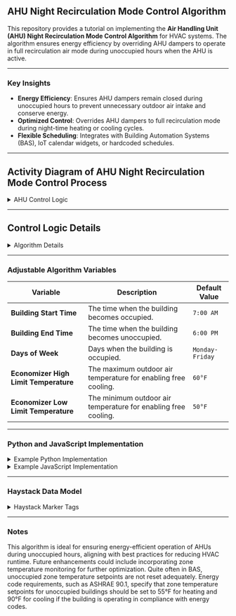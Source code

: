 ## AHU Night Recirculation Mode Control Algorithm

This repository provides a tutorial on implementing the **Air Handling Unit (AHU) Night Recirculation Mode Control Algorithm** for HVAC systems. The algorithm ensures energy efficiency by overriding AHU dampers to operate in full recirculation air mode during unoccupied hours when the AHU is active.

---

### Key Insights
- **Energy Efficiency**: Ensures AHU dampers remain closed during unoccupied hours to prevent unnecessary outdoor air intake and conserve energy.
- **Optimized Control**: Overrides AHU dampers to full recirculation mode during night-time heating or cooling cycles.
- **Flexible Scheduling**: Integrates with Building Automation Systems (BAS), IoT calendar widgets, or hardcoded schedules.

---

## Activity Diagram of AHU Night Recirculation Mode Control Process

<details>
  <summary>AHU Control Logic</summary>

```mermaid
graph TD

%% Initialization Process
subgraph Initialization["Initialization"]
    Start[Start] --> CheckSchedule["Check Building Occupancy Schedule"]
end

%% Occupancy Check Process
subgraph OccupancyCheck["Occupancy Check"]
    CheckSchedule -->|Occupied| NormalControl["Allow BAS to Control AHU"]
    NormalControl --> WaitForUnoccupied["Wait for Building to Become Unoccupied"]
    WaitForUnoccupied --> CheckSchedule

    CheckSchedule -->|Unoccupied| OutdoorAirAndMotorCheck["Check OAT and AHU Motor Status"]

    %% Combined Outdoor Air Temperature and AHU Motor Status Check
    OutdoorAirAndMotorCheck -->|Ideal Economizer Ranges + Motor Running| EnableFreeCooling["Enable Free Cooling"]
    OutdoorAirAndMotorCheck -->|Outside of Economizer Ranges + Motor Running| OverrideDampers["Override Dampers to Closed Position"]

    EnableFreeCooling --> MonitorAndWait["Monitor AHU Status and Building Occupancy"]
    OverrideDampers --> MonitorAndWait["Monitor AHU Status and Building Occupancy"]

    MonitorAndWait -->|Motor Stopped + Unoccupied Building| OutdoorAirAndMotorCheck
    MonitorAndWait -->|Building Becomes Occupied| CheckSchedule
end

%% Styles for Highlighting
style CheckSchedule fill:#f9f,stroke:#333,stroke-width:2px
style NormalControl fill:#cfc,stroke:#333,stroke-width:2px
style WaitForUnoccupied fill:#ffc,stroke:#333,stroke-width:2px
style OutdoorAirAndMotorCheck fill:#ccf,stroke:#333,stroke-width:2px
style EnableFreeCooling fill:#9cf,stroke:#333,stroke-width:2px
style OverrideDampers fill:#fcc,stroke:#333,stroke-width:2px
style MonitorAndWait fill:#ffc,stroke:#333,stroke-width:2px


%% Additional Notes for Context
Note["Additional Notes: Occupancy should NOT be derived from a BAS schedule. Use IoT calendar widget or hard coded actual building occupancy hours."]
FutureEnhancement["Future enhancement to include monitoring zone temperatures by ASO. ASHRAE 90.1 Energy code requires zone setpoints to be set back to 90°F and 55°F."]
```

</details>

---

## Control Logic Details

<details>
  <summary>Algorithm Details</summary>

### Aim
Ensure AHUs operate in full recirculation air mode during unoccupied hours to conserve energy.

---

### Level of Complexity
Low

---

### Potential Savings
Moderate

---

### Process
1. **Check Current Time**:
   - Compare the current time against the building schedule sourced from:
     - BAS using BACnet or similar protocols.
     - IoT calendar widget (preferred).
     - Hardcoded values.
2. **Monitor AHU Activity**:
   - If the AHU is active during unoccupied hours due to a heating or cooling call, override the air dampers to **closed** for full recirculation mode.
3. **Occupied Schedule**:
   - During occupied hours, release damper control back to the BAS for normal operation.

</details>

---

### Adjustable Algorithm Variables

| **Variable**                            | **Description**                                              | **Default Value**      |
|-----------------------------------------|--------------------------------------------------------------|------------------------|
| **Building Start Time**                 | The time when the building becomes occupied.                 | `7:00 AM`             |
| **Building End Time**                   | The time when the building becomes unoccupied.               | `6:00 PM`             |
| **Days of Week**                        | Days when the building is occupied.                          | `Monday-Friday`       |
| **Economizer High Limit Temperature**   | The maximum outdoor air temperature for enabling free cooling.| `60°F`                |
| **Economizer Low Limit Temperature**    | The minimum outdoor air temperature for enabling free cooling.| `50°F`                |

---

### Python and JavaScript Implementation

<details>
  <summary>Example Python Implementation</summary>

```bash
$ python night_recirc_mode.py
```

Example Output:
```
Starting Night Recirculation Mode Control Simulation...
Wednesday 18:26: Building is unoccupied. AHU is inactive. No action required.
Friday 21:52: Building is unoccupied. AHU is inactive. No action required.
Wednesday 03:28: Building is unoccupied. AHU is active. Free cooling disabled (OAT: 43.25°F). Dampers_Closed
Monday 10:12: Building is occupied. Release_Control
```

</details>

<details>
  <summary>Example JavaScript Implementation</summary>

```bash
$ node nightRecircMode.js
```

Example Output:
```
Current Time: 3:00 AM
Building Status: Unoccupied
AHU Status: Active
Damper Override: Dampers Closed for Full Recirculation Mode
...
```

</details>

---

### Haystack Data Model

<details>
  <summary>Haystack Marker Tags</summary>

| **Point Name**                               | **navName**               | **Marker Tags in Haystack**                     |
|----------------------------------------------|---------------------------|------------------------------------------------|
| **Building Occupancy Schedule**              | `buildingOccSchedule`     | `sp`                                          |
| **AHU/RTU Operating Status**                 | `ahuRtuStatus`            | `ahu`, `rtu`, `status`, `cmd`                 |
| **Minimum Outdoor Air Damper Setpoint**      | `minOaDamperSp`           | `ahu`, `rtu`, `damper`, `outdoor`, `sp`       |
| **Outdoor Air Damper Command**               | `oaDamperCmd`             | `ahu`, `rtu`, `damper`, `outdoor`, `cmd`      |
| **Outside Air Temperature**                  | `outsideAirTemp`          | `outside`, `air`, `temp`, `sensor`            |
| **Economizer High Limit Temperature**        | `economizerHighLimitTemp` | `ahu`, `economizer`, `temp`, `high`, `limit`  |
| **Economizer Low Limit Temperature**         | `economizerLowLimitTemp`  | `ahu`, `economizer`, `temp`, `low`, `limit`   |

</details>

---

### Notes

This algorithm is ideal for ensuring energy-efficient operation of AHUs during unoccupied hours, aligning with best practices for reducing HVAC runtime. Future enhancements could include incorporating zone temperature monitoring for further optimization. Quite often in BAS, unoccupied zone temperature setpoints are not reset adequately. Energy code requirements, such as ASHRAE 90.1, specify that zone temperature setpoints for unoccupied buildings should be set to 55°F for heating and 90°F for cooling if the building is operating in compliance with energy codes.